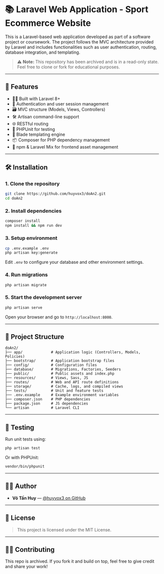 # 📚 Laravel Web Application - Sport Ecommerce Website 

This is a Laravel-based web application developed as part of a software project or coursework. The project follows the MVC architecture provided by Laravel and includes functionalities such as user authentication, routing, database integration, and templating.

> ⚠️ **Note:** This repository has been archived and is in a read-only state. Feel free to clone or fork for educational purposes.

---

## 📌 Features

- 🧑‍💻 Built with Laravel 8+
- 🔐 Authentication and user session management
- 🗃️ MVC structure (Models, Views, Controllers)
- 🛠️ Artisan command-line support
- 🌐 RESTful routing
- 🧪 PHPUnit for testing
- 📄 Blade templating engine
- 📦 Composer for PHP dependency management
- 🧰 npm & Laravel Mix for frontend asset management

---

## 🛠️ Installation

### 1. Clone the repository

```bash
git clone https://github.com/huyvox3/doAn2.git
cd doAn2
```

### 2. Install dependencies

```bash
composer install
npm install && npm run dev
```

### 3. Setup environment

```bash
cp .env.example .env
php artisan key:generate
```

Edit `.env` to configure your database and other environment settings.

### 4. Run migrations

```bash
php artisan migrate
```

### 5. Start the development server

```bash
php artisan serve
```

Open your browser and go to `http://localhost:8000`.

---

## 📁 Project Structure

```
doAn2/
├── app/             # Application logic (Controllers, Models, Policies)
├── bootstrap/       # Application bootstrap files
├── config/          # Configuration files
├── database/        # Migrations, Factories, Seeders
├── public/          # Public assets and index.php
├── resources/       # Views, Sass, JS
├── routes/          # Web and API route definitions
├── storage/         # Cache, logs, and compiled views
├── tests/           # Unit and feature tests
├── .env.example     # Example environment variables
├── composer.json    # PHP dependencies
├── package.json     # JS dependencies
└── artisan          # Laravel CLI
```

---

## 🧪 Testing

Run unit tests using:

```bash
php artisan test
```

Or with PHPUnit:

```bash
vendor/bin/phpunit
```

---

## 👨‍💻 Author

- **Võ Tấn Huy** — [@huyvox3 on GitHub](https://github.com/huyvox3)

---

## 📄 License

> This project is licensed under the MIT License.

---

## 🙋‍♂️ Contributing

This repo is archived. If you fork it and build on top, feel free to give credit and share your work!
